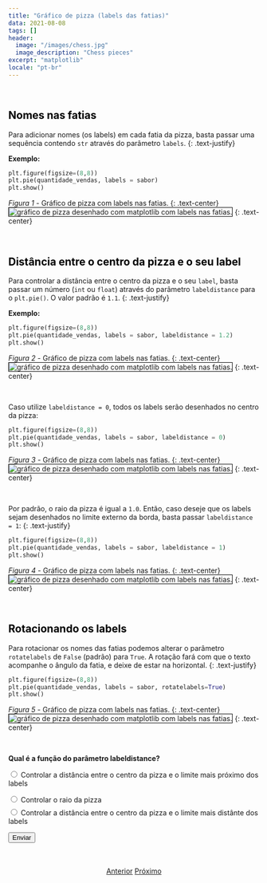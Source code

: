 ```yaml
---
title: "Gráfico de pizza (labels das fatias)"
data: 2021-08-08
tags: []
header:
  image: "/images/chess.jpg"
  image_description: "Chess pieces"
excerpt: "matplotlib"
locale: "pt-br"
---
```



<br>

<h2><a style="color:black" id="nomes-fatias">Nomes nas fatias</a></h2>

Para adicionar nomes (os labels) em cada fatia da pizza, basta passar uma sequência contendo `str` através do parâmetro `labels`.
{: .text-justify}

**Exemplo:**

```python
plt.figure(figsize=(8,8))
plt.pie(quantidade_vendas, labels = sabor)
plt.show()
```

*Figura 1* - Gráfico de pizza com labels nas fatias.
{: .text-center}
<img style="border: solid 1px black" src="{{ site.url }}{{ site.baseurl }}/images/curso-matplotlib/grafico-pizza/70/grafico-pizza-01.png" alt="gráfico de pizza desenhado com matplotlib com labels nas fatias." >
{: .text-center}

<br>


<h2><a style="color:black" id="distancia-centro-label">Distância entre o centro da pizza e o seu label</a></h2>

Para controlar a distância entre o centro da pizza e o seu `label`, basta passar um número (`int` ou `float`) através do parâmetro `labeldistance` para o `plt.pie()`. O valor padrão é `1.1`.
{: .text-justify}

**Exemplo:**

```python
plt.figure(figsize=(8,8))
plt.pie(quantidade_vendas, labels = sabor, labeldistance = 1.2)
plt.show()
```

*Figura 2* - Gráfico de pizza com labels nas fatias.
{: .text-center}
<img style="border: solid 1px black" src="{{ site.url }}{{ site.baseurl }}/images/curso-matplotlib/grafico-pizza/70/grafico-pizza-02.png" alt="gráfico de pizza desenhado com matplotlib com labels nas fatias." >
{: .text-center}

<br>

Caso utilize `labeldistance = 0`, todos os labels serão desenhados no centro da pizza:

```python
plt.figure(figsize=(8,8))
plt.pie(quantidade_vendas, labels = sabor, labeldistance = 0)
plt.show()
```

*Figura 3* - Gráfico de pizza com labels nas fatias.
{: .text-center}
<img style="border: solid 1px black" src="{{ site.url }}{{ site.baseurl }}/images/curso-matplotlib/grafico-pizza/70/grafico-pizza-03.png" alt="gráfico de pizza desenhado com matplotlib com labels nas fatias." >
{: .text-center}

<br>

Por padrão, o raio da pizza é igual a `1.0`. Então, caso deseje que os labels sejam desenhados no limite externo da borda, basta passar `labeldistance = 1`:
{: .text-justify}

```python
plt.figure(figsize=(8,8))
plt.pie(quantidade_vendas, labels = sabor, labeldistance = 1)
plt.show()
```

*Figura 4* - Gráfico de pizza com labels nas fatias.
{: .text-center}
<img style="border: solid 1px black" src="{{ site.url }}{{ site.baseurl }}/images/curso-matplotlib/grafico-pizza/70/grafico-pizza-04.png" alt="gráfico de pizza desenhado com matplotlib com labels nas fatias." >
{: .text-center}

<br>


<h2><a style="color:black" id="labels-rotacao">Rotacionando os labels</a></h2>


Para rotacionar os nomes das fatias podemos alterar o parâmetro `rotatelabels` de `False` (padrão) para `True`. A rotação fará com que o texto acompanhe o ângulo da fatia, e deixe de estar na horizontal.
{: .text-justify}


```python
plt.figure(figsize=(8,8))
plt.pie(quantidade_vendas, labels = sabor, rotatelabels=True)
plt.show()
```

*Figura 5* - Gráfico de pizza com labels nas fatias.
{: .text-center}
<img style="border: solid 1px black" src="{{ site.url }}{{ site.baseurl }}/images/curso-matplotlib/grafico-pizza/70/grafico-pizza-05.png" alt="gráfico de pizza desenhado com matplotlib com labels nas fatias." >
{: .text-center}

<br>

<form id = "quiz" name = "quiz">

<p><strong>Qual é a função do parâmetro labeldistance?</strong></p>

<input type = "radio" id = "mc" name = "question1" value = "a"> Controlar a distância entre o centro da pizza e o limite mais próximo dos labels
<p style="font-size: 50%"></p>
<input type = "radio" id = "mc" name = "question1" value = "b"> Controlar o raio da pizza
<p style="font-size: 50%"></p>
<input type = "radio" id = "mc" name = "question1" value = "c"> Controlar a distância entre o centro da pizza e o limite mais distânte dos labels
<p style="font-size: 50%"></p>
<p></p>
<input id = "button" type = "button" class="btn btn--info" value = "Enviar" onclick = "check();">
</form>

<div id = "after_submit">
<p style="font-size: 120%" id = "message"></p>
</div>


<br>


<p style="text-align: center">
  <a href="/Curso-matplotlib-69" class="btn btn--success">Anterior</a>
  <a href="/Curso-matplotlib-71" class="btn btn--success">Próximo</a>
</p>


<script>
function check(){
	var question1 = document.quiz.question1.value;
	var messages = [" 🎉 Correto! 🥳️ <br> Esta é a função do parâmetro <code>labeldistance</code>!",
  " 😔 Incorreto! <br> Para controlar o raio pizza é utilizado o parâmetro <code>radius</code>.",
  " Incorreto 😔 ! <br> O parâmetro <code>labeldistance</code> controla a distância entre o centro da pizza e o limite mais próximo dos labels, não o mais distante.",
  "☕️"];
	var score;

	if (question1 == "a") {
		score = 0;
	}	else if (question1 == "b") {
		score = 1;
	} else if (question1 == "c") {
    score = 2;
  } else {
    score = 3;
  }

	document.getElementById("after_submit").style.visibility = "visible";
	document.getElementById("message").innerHTML = messages[score];

};

</script>
